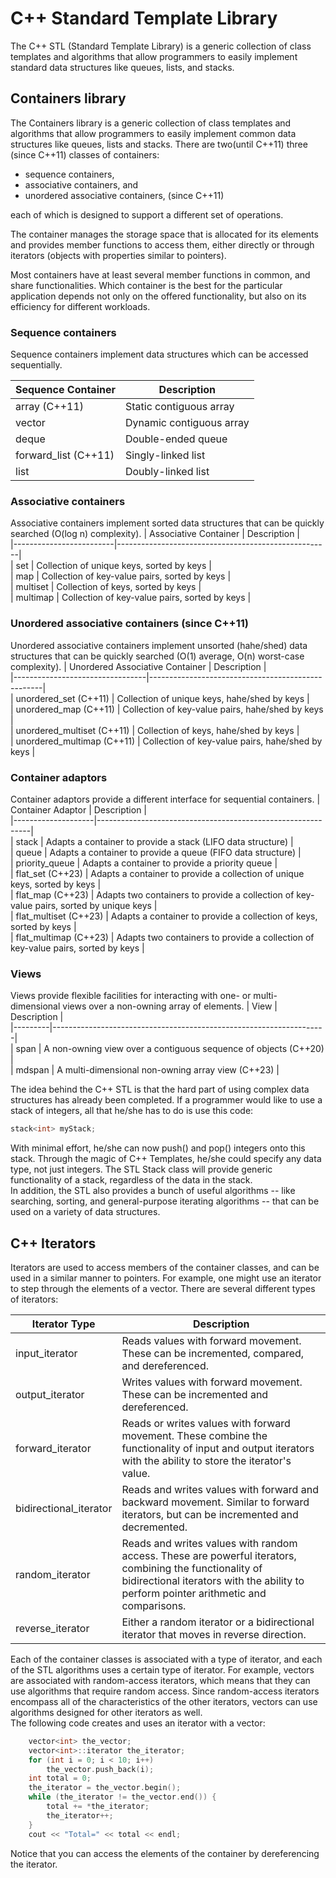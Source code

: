 # C++ Standard Template Library
The C++ STL (Standard Template Library) is a generic collection of class templates and
algorithms that allow programmers to easily implement standard data structures like
queues, lists, and stacks.

## Containers library
The Containers library is a generic collection of class templates and algorithms that allow programmers to easily implement common data structures like queues, lists and stacks. There are two(until C++11) three (since C++11) classes of containers:
- sequence containers,
- associative containers, and
- unordered associative containers, (since C++11)

each of which is designed to support a different set of operations.

The container manages the storage space that is allocated for its elements and provides member functions to access them, either directly or through iterators (objects with properties similar to pointers).

Most containers have at least several member functions in common, and share functionalities. Which container is the best for the particular application depends not only on the offered functionality, but also on its efficiency for different workloads.

### Sequence containers
Sequence containers implement data structures which can be accessed sequentially.

| Sequence Container      | Description              |  
|-------------------------|--------------------------|  
| array (C++11)           | Static contiguous array  |  
| vector                 | Dynamic contiguous array |  
| deque                  | Double-ended queue       |  
| forward_list (C++11)   | Singly-linked list       |  
| list                   | Doubly-linked list       |  

### Associative containers
Associative containers implement sorted data structures that can be quickly searched (O(log n) complexity).
| Associative Container   | Description                                         |  
|-------------------------|-----------------------------------------------------|  
| set                     | Collection of unique keys, sorted by keys          |  
| map                     | Collection of key-value pairs, sorted by keys       |  
| multiset                | Collection of keys, sorted by keys                  |  
| multimap                | Collection of key-value pairs, sorted by keys       |  

### Unordered associative containers (since C++11)
Unordered associative containers implement unsorted (hahe/shed) data structures that can be quickly searched (O(1) average, O(n) worst-case complexity).
| Unordered Associative Container | Description                                       |  
|---------------------------------|---------------------------------------------------|  
| unordered_set (C++11)           | Collection of unique keys, hahe/shed by keys         |  
| unordered_map (C++11)           | Collection of key-value pairs, hahe/shed by keys     |  
| unordered_multiset (C++11)      | Collection of keys, hahe/shed by keys                |  
| unordered_multimap (C++11)      | Collection of key-value pairs, hahe/shed by keys     |  

### Container adaptors
Container adaptors provide a different interface for sequential containers.
| Container Adaptor  | Description                                                 |  
|--------------------|-------------------------------------------------------------|  
| stack              | Adapts a container to provide a stack (LIFO data structure) |  
| queue              | Adapts a container to provide a queue (FIFO data structure) |  
| priority_queue     | Adapts a container to provide a priority queue             |  
| flat_set (C++23)   | Adapts a container to provide a collection of unique keys, sorted by keys |  
| flat_map (C++23)   | Adapts two containers to provide a collection of key-value pairs, sorted by unique keys |  
| flat_multiset (C++23) | Adapts a container to provide a collection of keys, sorted by keys |  
| flat_multimap (C++23) | Adapts two containers to provide a collection of key-value pairs, sorted by keys |  

### Views
Views provide flexible facilities for interacting with one- or multi-dimensional views over a non-owning array of elements.
| View    | Description                                                        |  
|---------|--------------------------------------------------------------------|  
| span    | A non-owning view over a contiguous sequence of objects (C++20)     |  
| mdspan  | A multi-dimensional non-owning array view (C++23)                   |  


The idea behind the C++ STL is that the hard part of using complex data structures has
already been completed. If a programmer would like to use a stack of integers, all that he/she
has to do is use this code:<br>
```cpp
stack<int> myStack;
```
With minimal effort, he/she can now push() and pop() integers onto this stack. Through the
magic of C++ Templates, he/she could specify any data type, not just integers. The STL
Stack class will provide generic functionality of a stack, regardless of the data in the
stack.<br>
In addition, the STL also provides a bunch of useful algorithms -- like searching, sorting,
and general-purpose iterating algorithms -- that can be used on a variety of data
structures. <br>

## C++ Iterators
Iterators are used to access members of the container classes, and can be used in a similar
manner to pointers. For example, one might use an iterator to step through the elements
of a vector. There are several different types of iterators:

| Iterator Type          | Description                                                                                                      |  
|------------------------|------------------------------------------------------------------------------------------------------------------|  
| input_iterator         | Reads values with forward movement. These can be incremented, compared, and dereferenced.                        |  
| output_iterator        | Writes values with forward movement. These can be incremented and dereferenced.                                 |  
| forward_iterator       | Reads or writes values with forward movement. These combine the functionality of input and output iterators with the ability to store the iterator's value. |  
| bidirectional_iterator | Reads and writes values with forward and backward movement. Similar to forward iterators, but can be incremented and decremented.              |  
| random_iterator        | Reads and writes values with random access. These are powerful iterators, combining the functionality of bidirectional iterators with the ability to perform pointer arithmetic and comparisons. |  
| reverse_iterator       | Either a random iterator or a bidirectional iterator that moves in reverse direction.                               |  

Each of the container classes is associated with a type of iterator, and each of the STL
algorithms uses a certain type of iterator. For example, vectors are associated with
random-access iterators, which means that they can use algorithms that require random
access. Since random-access iterators encompass all of the characteristics of the other
iterators, vectors can use algorithms designed for other iterators as well.<br>
The following code creates and uses an iterator with a vector:
```cpp
	vector<int> the_vector;
	vector<int>::iterator the_iterator;
	for (int i = 0; i < 10; i++)
		the_vector.push_back(i);
	int total = 0;
	the_iterator = the_vector.begin();
	while (the_iterator != the_vector.end()) {
		total += *the_iterator;
		the_iterator++;
	}
	cout << "Total=" << total << endl;
```
Notice that you can access the elements of the container by dereferencing the iterator. 
